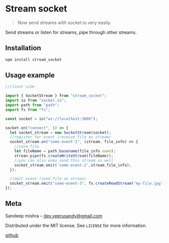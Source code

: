 # Stream socket

> Now send streams with socket.io very easily.

Send streams or listen for streams, pipe through other streams.

## Installation

```sh
npm install stream_socket
```

## Usage example

```javascript
//client side

import { SocketStream } from "stream_socket";
import io from "socket.io";
import path from "path";
import fs from "fs";

const socket = io("ws://localhost:3000");

socket.on("connect", () => {
  let socket_stream = new SocketStream(socket);
  //register for event (receive file as stream)
  socket_stream.on("some-event-1", (stream, file_info) => {
    //save file
    let fileName = path.basename(file_info.name);
    strean.pipe(fs.createWriteStream(fileName));
    //you can also even send this stream as well
    socket_stream.emit('some-event-2',stream,file_info);
  });

  //emit event (send file as strean)
  socket_stream.emit("some-event-3", fs.createReadStream('my-file.jpg'), {name:'my-file.jpg'});
});
```

## Meta

Sandeep mishra – dev.veerusandy@gmail.com

Distributed under the MIT license. See `LICENSE` for more information.

[github](https://github.com/sandeepkumarmishra354/socket_stream)
